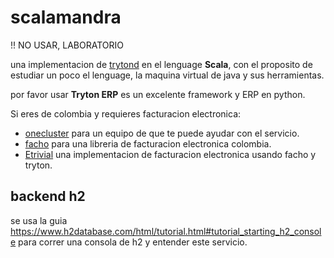 # scalamandra

!! NO USAR, LABORATORIO

una implementacion de [trytond](http://www.tryton.org) en el lenguage **Scala**, con el
proposito de estudiar un poco el lenguage, la maquina virtual de java y sus herramientas.

por favor usar **Tryton ERP** es un excelente framework y ERP en python.

Si eres de colombia y requieres facturacion electronica:

* [onecluster](https://onecluster.org/) para un equipo de que te puede ayudar con el servicio.
* [facho](https://lib.facho.cyou) para una libreria de facturacion electronica colombia.
* [Etrivial](https://git.disroot.org/Etrivial/) una implementacion de facturacion electronica usando facho y tryton.

## backend h2

se usa la guia https://www.h2database.com/html/tutorial.html#tutorial_starting_h2_console para correr una consola de h2 y entender este servicio.
